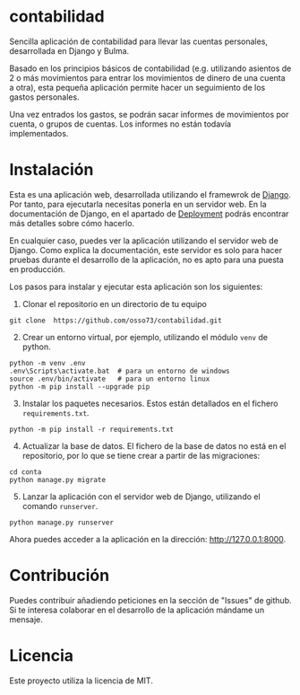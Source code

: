 # contabilidad

Sencilla aplicación de contabilidad para llevar las cuentas personales, desarrollada en Django y Bulma.

Basado en los principios básicos de contabilidad (e.g. utilizando asientos de 2 o más movimientos para entrar los movimientos de dinero de una cuenta a otra), esta pequeña aplicación permite hacer un seguimiento de los gastos personales.

Una vez entrados los gastos, se podrán sacar informes de movimientos por cuenta, o grupos de cuentas. Los informes no están todavía implementados.


# Instalación

Esta es una aplicación web, desarrollada utilizando el framewrok de [Django](https://docs.djangoproject.com). Por tanto, para ejecutarla necesitas ponerla en un servidor web. En la documentación de Django, en el apartado de [Deployment](https://docs.djangoproject.com/en/4.0/howto/deployment/) podrás encontrar más detalles sobre cómo hacerlo.

En cualquier caso, puedes ver la aplicación utilizando el servidor web de Django. Como explica la documentación, este servidor es solo para hacer pruebas durante el desarrollo de la aplicación, no es apto para una puesta en producción.

Los pasos para instalar y ejecutar esta aplicación son los siguientes:

1. Clonar el repositorio en un directorio de tu equipo
  ```
  git clone  https://github.com/osso73/contabilidad.git
  ```

2. Crear un entorno virtual, por ejemplo, utilizando el módulo `venv` de python.
  ```
  python -m venv .env
  .env\Scripts\activate.bat  # para un entorno de windows
  source .env/bin/activate   # para un entorno linux
  python -m pip install --upgrade pip
  ```


3. Instalar los paquetes necesarios. Estos están detallados en el fichero `requirements.txt`.
  ```
  python -m pip install -r requirements.txt
  ```

4. Actualizar la base de datos. El fichero de la base de datos no está en el repositorio, por lo que se tiene crear a partir de las migraciones:
  ```
  cd conta
  python manage.py migrate
  ```

5. Lanzar la aplicación con el servidor web de Django, utilizando el comando `runserver`.
  ```
  python manage.py runserver
  ```

Ahora puedes acceder a la aplicación en la dirección: http://127.0.0.1:8000.


# Contribución

Puedes contribuir añadiendo peticiones en la sección de "Issues" de github. Si te interesa colaborar en el desarrollo de la aplicación mándame un mensaje.


# Licencia

Este proyecto utiliza la licencia de MIT.
